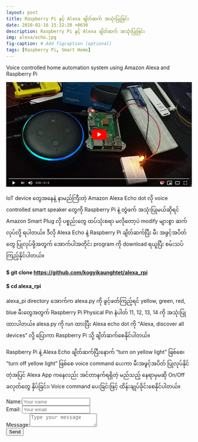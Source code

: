```yaml
---
layout: post
title: Raspberry Pi နှင့် Alexa ချိတ်ဆက် အသုံးပြုခြင်း
date: 2020-02-16 15:32:20 +0630
description: Raspberry Pi နှင့် Alexa ချိတ်ဆက် အသုံးပြုခြင်း
img: alexa/echo.jpg
fig-caption: # Add figcaption (optional)
tags: [Raspberry Pi, Smart Home]
---
```

Voice controlled home automation system using Amazon Alexa and Raspberry Pi

[![IMAGE ALT TEXT](/assets/img/alexa/alexa.png)](https://www.youtube.com/watch?v=sHf-R44n804 "Alexa_RPi")

IoT device တွေအနေနဲ့ နာမည်ကြီးတဲ့ Amazon Alexa Echo dot လို voice controlled smart speaker တွေကို Raspberry Pi နဲ့ တွဲဖက် အသုံးပြုမယ်ဆိုရင် Amazon Smart Plug လို ပစ္စည်းတွေ ထပ်သုံးစရာ မလိုတော့ပဲ modify များစွာ ဆက်လုပ်လို့ ရပါတယ်။ ဒီလို Alexa Echo နဲ့ Raspberry Pi ချိတ်ဆက်ပြီး မီး အဖွင့်အပိတ်တွေ ပြုလုပ်ဖို့အတွက် အောက်ပါအတိုင်း program ကို download ရယူပြီး စမ်းသပ်ကြည့်နိုင်ပါတယ်။

#### $ git clone https://github.com/kogyikaunghtet/alexa_rpi
#### $ cd alexa_rpi

alexa_pi directory အောက်က alexa.py ကို ဖွင့်ဖတ်ကြည့်ရင် yellow, green, red, blue မီးတွေအတွက် Raspberry Pi Physical Pin နံပါတ် 11, 12, 13, 14 ကို အသုံးပြုထားပါတယ်။ alexa.py ကို run ထားပြီး Alexa echo dot ကို “Alexa, discover all devices” လို့ ပြောကာ Raspberry Pi သို့ ချိတ်ဆက်စေနိုင်ပါတယ်။

Raspberry Pi နဲ့ Alexa Echo ချိတ်ဆက်ပြီးနောက် “turn on yellow light” ဖြစ်စေ၊ “turn off yellow light” ဖြစ်စေ voice command ပေးကာ မီးအဖွင့်အပိတ် ပြုလုပ်နိုင်တဲ့အပြင် Alexa App ကနေလည်း အင်တာနက်ရရှိတဲ့ မည်သည့် နေရာမှမဆို On/Off ခလုတ်တွေ နှိပ်ခြင်း၊ Voice command ပေးခြင်းဖြင့် ထိန်းချုပ်ခိုင်းစေနိုင်ပါတယ်။

<body>
<form action="https://formspree.io/mjvabnwv" method="POST">
  Name:<input type="text" name="name" placeholder="Your name"><br>
  Email: <input type="email" name="email" placeholder="Your email"><br>
  Message:<textarea name="message" placeholder="Type your message"></textarea><br>
  <input type="submit" value="Send">
</form>
</body>
